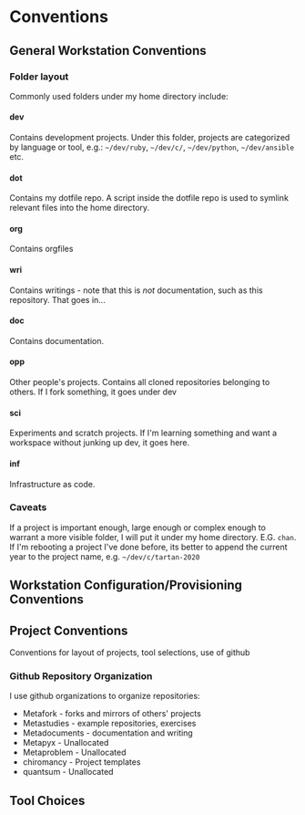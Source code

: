 # Conventions

## General Workstation Conventions

### Folder layout
Commonly used folders under my home directory include:

#### dev
Contains development projects. Under this folder, projects are categorized by language or tool, e.g.: `~/dev/ruby`, `~/dev/c/`, `~/dev/python`, `~/dev/ansible` etc.

#### dot
Contains my dotfile repo. A script inside the dotfile repo is used to symlink relevant files into the home directory.

#### org
Contains orgfiles

#### wri
Contains writings - note that this is _not_ documentation, such as this repository. That goes in...

#### doc
Contains documentation.

#### opp
Other people's projects. Contains all cloned repositories belonging to others. If I fork something, it goes under dev

#### sci
Experiments and scratch projects. If I'm learning something and want a workspace without junking up dev, it goes here.

#### inf
Infrastructure as code.

### Caveats

If a project is important enough, large enough or complex enough to warrant a more visible folder, I will put it under my home directory. E.G. `chan`. If I'm rebooting a project I've done before, its better to append the current year to the project name, e.g. `~/dev/c/tartan-2020`

## Workstation Configuration/Provisioning Conventions

## Project Conventions

Conventions for layout of projects, tool selections, use of github

### Github Repository Organization

I use github organizations to organize repositories:

* Metafork      - forks and mirrors of others' projects
* Metastudies   - example repositories, exercises
* Metadocuments - documentation and writing
* Metapyx       - Unallocated
* Metaproblem   - Unallocated
* chiromancy    - Project templates
* quantsum      - Unallocated

## Tool Choices
